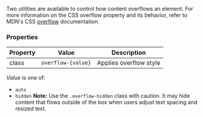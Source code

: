 Two utilities are available to control how content overflows an element. For more information on the CSS overflow property and its behavior, refer to MDN's CSS [overflow](https://developer.mozilla.org/en-US/docs/Web/CSS/overflow) documentation.

### Properties

| Property | Value              | Description             |
| -------- | ------------------ | ----------------------- |
| class    | `overflow-{value}` | Applies overflow style  |

_Value_ is one of:

- `auto`
- `hidden`
**Note:** Use the `.overflow-hidden` class with caution. It may hide content that flows outside of the box when users adjust text spacing and resized text.